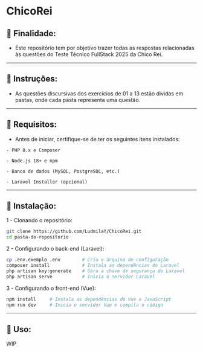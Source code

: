 # ChicoRei

## 📌 **Finalidade:**

- Este repositório tem por objetivo trazer todas as respostas relacionadas às questões do Teste Técnico FullStack 2025 da Chico Rei.

----------------------------------

## 📌 **Instruções:**

- As questões discursivas dos exercícios de 01 a 13 estão dividas em pastas, onde cada pasta representa uma questão.

----------------------------------

##  📌 **Requisitos:**

- Antes de iniciar, certifique-se de ter os seguintes itens instalados:

`- PHP 8.x e Composer`

`- Node.js 18+ e npm`

`- Banco de dados (MySQL, PostgreSQL, etc.)`

`- Laravel Installer (opcional)`

----------------------------------

## 📌 **Instalação:**

1 - Clonando o repositório:

```sh
git clone https://github.com/LudmilaY/ChicoRei.git
cd pasta-do-repositorio
```


2 - Configurando o back-end (Laravel):

```sh
cp .env.exemplo .env        # Cria o arquivo de configuração
composer install            # Instala as dependências do Laravel
php artisan key:generate    # Gera a chave de segurança do Laravel
php artisan serve           # Inicia o servidor Laravel
```

3 - Configurando o front-end (Vue):

```sh
npm install     # Instala as dependências do Vue e JavaScript
npm run dev     # Inicia o servidor Vue e compila o código
```

----------------------------------

## 📌 **Uso:**

WIP



